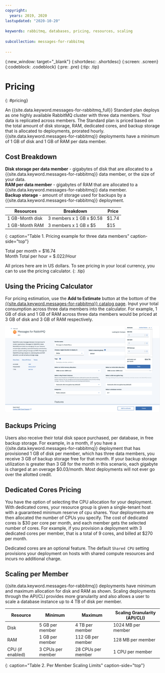 ```yaml
---
copyright:
  years: 2019, 2020
lastupdated: "2020-10-20"

keywords: rabbitmq, databases, pricing, resources, scaling

subcollection: messages-for-rabbitmq

---
```


{:new_window: target="_blank"}
{:shortdesc: .shortdesc}
{:screen: .screen}
{:codeblock: .codeblock}
{:pre: .pre}
{:tip: .tip}


# Pricing
{: #pricing}

An {{site.data.keyword.messages-for-rabbitmq_full}} Standard plan deploys as one highly available RabbitMQ cluster with three data members. Your data is replicated across members. The Standard plan is priced based on the total amount of disk storage, RAM, dedicated cores, and backup storage that is allocated to deployments, prorated hourly. {{site.data.keyword.messages-for-rabbitmq}} deployments have a minimum of 1 GB of disk and 1 GB of RAM per data member.

## Cost Breakdown

**Disk storage per data member** - gigabytes of disk that are allocated to a {{site.data.keyword.messages-for-rabbitmq}} data member, or the size of your data.  
**RAM per data member** - gigabytes of RAM that are allocated to a {{site.data.keyword.messages-for-rabbitmq}} data member.  
**Backup storage** - amount of storage used for backups by a {{site.data.keyword.messages-for-rabbitmq}} deployment.

Resources | Breakdown | Price
-------|-------|-------
1 GB-Month disk | 3 members x 1 GB x $0.58 | $1.74
1 GB-Month RAM | 3 members x 1 GB  x $5 | $15
{: caption="Table 1. Pricing example for three data members" caption-side="top"}

Total per month = $16.74  
Month Total per hour = $.022/Hour  

All prices here are in US dollars. To see pricing in your local currency, you can to use the pricing calculator.
{: .tip}

## Using the Pricing Calculator

For pricing estimation, use the **Add to Estimate** button at the bottom of the [{{site.data.keyword.messages-for-rabbitmq}} catalog page](https://cloud.ibm.com/catalog/messages-for-rabbitmq). Input your total consumption across three data members into the calculator. For example, 1 GB of disk and 1 GB of RAM across three data members would be priced at 3 GB of disk and 3 GB of RAM respectively.

![Pricing calculator estimation with 1 GB of disk and 1 GB of RAM, per member](images/pricing-calc.png)

## Backups Pricing

Users also receive their total disk space purchased, per database, in free backup storage. For example, in a month, if you have a {{site.data.keyword.messages-for-rabbitmq}} deployment that has provisioned 1 GB of disk per member, which has three data members, you receive 3 GB of backup storage free for that month. If your backup storage utilization is greater than 3 GB for the month in this scenario, each gigabyte is charged at an overage $0.03/month. Most deployments will not ever go over the allotted credit.

## Dedicated Cores Pricing

You have the option of selecting the CPU allocation for your deployment. With dedicated cores, your resource group is given a single-tenant host with a guaranteed minimum reserve of cpu shares. Your deployments are then allocated the number of CPUs you specify. The cost of dedicated cores is $30 per core per month, and each member gets the selected number of cores. For example, if you provision a deployment with 3 dedicated cores per member, that is a total of 9 cores, and billed at $270 per month. 

Dedicated cores are an optional feature. The default `Shared CPU` setting provisions your deployment on hosts with shared compute resources and incurs no additional charge.

## Scaling per Member

{{site.data.keyword.messages-for-rabbitmq}} deployments have minimum and maximum allocation for disk and RAM as shown. Scaling deployments through the API/CLI provides more granularity and also allows a user to scale a database instance up to 4 TB of disk per member.

Resource | Minimum | Maximum | Scaling Granularity (API/CLI)
----------|-----|-----|-------
Disk | 5 GB per member | 4 TB per member | 1024 MB per member
RAM | 1 GB per member | 112 GB per member | 128 MB per member
CPU (if enabled) | 3 CPUs per member | 28 CPUs per member| 1 CPU per member
{: caption="Table 2. Per Member Scaling Limits" caption-side="top"}

